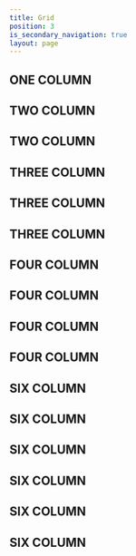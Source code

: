 ```yaml
---
title: Grid
position: 3
is_secondary_navigation: true
layout: page
---
```



<div class="block one">
    <h2>ONE COLUMN </h2>
</div>

<div class="block two">
   <h2>TWO COLUMN </h2>
</div>
<div class="block two">
   <h2>TWO COLUMN </h2>
</div>

<div class="block three">
   <h2>THREE COLUMN </h2>
</div>
<div class="block three">
   <h2>THREE COLUMN </h2>
</div>
<div class="block three">
   <h2>THREE COLUMN </h2>
</div>

<div class="block four">
   <h2>FOUR COLUMN </h2>
</div>
<div class="block four">
   <h2>FOUR COLUMN </h2>
</div>
<div class="block four">
   <h2>FOUR COLUMN </h2>
</div>
<div class="block four">
   <h2>FOUR COLUMN </h2>
</div>

<div class="block six">
   <h2>SIX COLUMN </h2>
</div>
<div class="block six">
   <h2>SIX COLUMN </h2>
</div>
<div class="block six">
   <h2>SIX COLUMN </h2>
</div>
<div class="block six">
   <h2>SIX COLUMN </h2>
</div>
<div class="block six">
   <h2>SIX COLUMN </h2>
</div>
<div class="block six">
   <h2>SIX COLUMN </h2>
</div>
